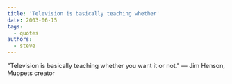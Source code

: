 ```yaml
---
title: 'Television is basically teaching whether'
date: 2003-06-15
tags:
  - quotes
authors:
  - steve
---
```


"Television is basically teaching whether you want it or not."
— Jim Henson, Muppets creator
